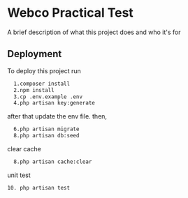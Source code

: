 
# Webco Practical Test

A brief description of what this project does and who it's for


## Deployment

To deploy this project run

```bash
  1.composer install
  2.npm install
  3.cp .env.example .env
  4.php artisan key:generate
```
after that update the env file. then,

```bash
  6.php artisan migrate
  8.php artisan db:seed
```

clear cache
```bash
  8.php artisan cache:clear
```

unit test
```bash
10. php artisan test
```


